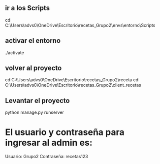 ## ir a los Scripts
cd C:\Users\advs0\OneDrive\Escritorio\recetas_Grupo2\envs\entorno\Scripts

## activar el entorno
./activate

## volver al proyecto
cd C:\Users\advs0\OneDrive\Escritorio\recetas_Grupo2\receta
cd C:\Users\advs0\OneDrive\Escritorio\recetas_Grupo2\client_recetas

## Levantar el proyecto
python manage.py runserver

# El usuario y contraseña para ingresar al admin es:
Usuario: Grupo2
Contraseña: recetas123